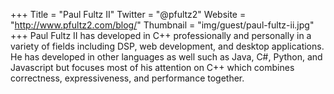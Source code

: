 +++
Title = "Paul Fultz II"
Twitter = "@pfultz2"
Website = "http://www.pfultz2.com/blog/"
Thumbnail = "img/guest/paul-fultz-ii.jpg"
+++
Paul Fultz II has developed in C++ professionally and personally in a variety of fields including DSP, web development, and desktop applications. He has developed in other languages as well such as Java, C#, Python, and Javascript but focuses most of his attention on C++ which combines correctness, expressiveness, and performance together.